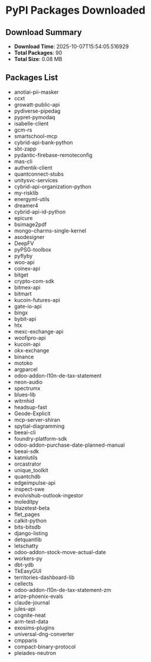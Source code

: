 # PyPI Packages Downloaded

## Download Summary
- **Download Time**: 2025-10-07T15:54:05.516929
- **Total Packages**: 90
- **Total Size**: 0.08 MB

## Packages List
- anotiai-pii-masker
- ccxt
- growatt-public-api
- pydiverse-pipedag
- pypret-pymodaq
- isabelle-client
- gcm-rs
- smartschool-mcp
- cybrid-api-bank-python
- sbt-zapp
- pydantic-firebase-remoteconfig
- mas-cli
- authentik-client
- quantconnect-stubs
- unitysvc-services
- cybrid-api-organization-python
- my-risklib
- energyml-utils
- dreamer4
- cybrid-api-id-python
- epicure
- bsimage2pdf
- mongo-charms-single-kernel
- asodesigner
- DeepFV
- pyPSG-toolbox
- pyflyby
- woo-api
- coinex-api
- bitget
- crypto-com-sdk
- bitmex-api
- bitmart
- kucoin-futures-api
- gate-io-api
- bingx
- bybit-api
- htx
- mexc-exchange-api
- woofipro-api
- kucoin-api
- okx-exchange
- binance
- motoko
- argparcel
- odoo-addon-l10n-de-tax-statement
- neon-audio
- spectrumx
- blues-lib
- witrnhid
- headsup-fast
- Geode-Explicit
- mcp-server-shiran
- spytial-diagramming
- beeai-cli
- foundry-platform-sdk
- odoo-addon-purchase-date-planned-manual
- beeai-sdk
- katmlutils
- orcastrator
- unique_toolkit
- quantchdb
- edgeimpulse-api
- inspect-swe
- evolvishub-outlook-ingestor
- moleditpy
- blazetest-beta
- flet_pages
- calkit-python
- bits-bitsdb
- django-listing
- detquantlib
- letschatty
- odoo-addon-stock-move-actual-date
- workers-py
- dbt-ydb
- TkEasyGUI
- territories-dashboard-lib
- cellects
- odoo-addon-l10n-de-tax-statement-zm
- arize-phoenix-evals
- claude-journal
- jules-api
- cognite-neat
- arm-test-data
- exosims-plugins
- universal-dng-converter
- cmpparis
- compact-binary-protocol
- pleiades-neutron
